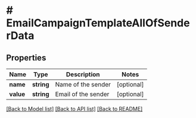 # # EmailCampaignTemplateAllOfSenderData

## Properties

Name | Type | Description | Notes
------------ | ------------- | ------------- | -------------
**name** | **string** | Name of the sender | [optional] 
**value** | **string** | Email of the sender | [optional] 

[[Back to Model list]](../../README.md#documentation-for-models) [[Back to API list]](../../README.md#documentation-for-api-endpoints) [[Back to README]](../../README.md)



